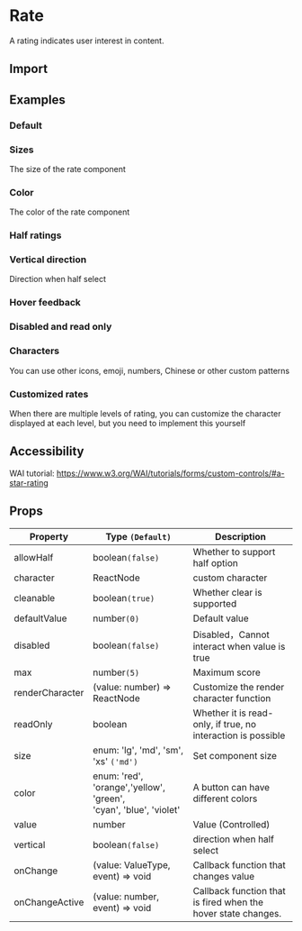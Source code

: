 # Rate

A rating indicates user interest in content.

## Import

<!--{include:(components/rate/fragments/import.md)}-->

## Examples

### Default

<!--{include:`basic.md`}}-->

### Sizes

The size of the rate component

<!--{include:`size.md`}}-->

### Color

The color of the rate component

<!--{include:`color.md`}}-->

### Half ratings

<!--{include:`half-select.md`}}-->

### Vertical direction

Direction when half select

<!--{include:`vertical.md`}}-->

### Hover feedback

<!--{include:`hover.md`}}-->

### Disabled and read only

<!--{include:`disabled.md`}}-->

### Characters

You can use other icons, emoji, numbers, Chinese or other custom patterns

<!--{include:`character.md`}}-->

### Customized rates

When there are multiple levels of rating, you can customize the character displayed at each level, but you need to implement this yourself

<!--{include:`custom-character.md`}}-->

## Accessibility

WAI tutorial: https://www.w3.org/WAI/tutorials/forms/custom-controls/#a-star-rating

## Props

| Property        | Type `(Default)`                                                       | Description                                                   |
| --------------- | ---------------------------------------------------------------------- | ------------------------------------------------------------- |
| allowHalf       | boolean`(false)`                                                       | Whether to support half option                                |
| character       | ReactNode                                                              | custom character                                              |
| cleanable       | boolean`(true)`                                                        | Whether clear is supported                                    |
| defaultValue    | number`(0)`                                                            | Default value                                                 |
| disabled        | boolean`(false)`                                                       | Disabled，Cannot interact when value is true                  |
| max             | number`(5)`                                                            | Maximum score                                                 |
| renderCharacter | (value: number) => ReactNode                                           | Customize the render character function                       |
| readOnly        | boolean                                                                | Whether it is read-only, if true, no interaction is possible  |
| size            | enum: 'lg', 'md', 'sm', 'xs' `('md')`                                  | Set component size                                            |
| color           | enum: 'red', 'orange','yellow', 'green', <br/>'cyan', 'blue', 'violet' | A button can have different colors                            |
| value           | number                                                                 | Value (Controlled)                                            |
| vertical        | boolean`(false)`                                                       | direction when half select                                    |
| onChange        | (value: ValueType, event) => void                                      | Callback function that changes value                          |
| onChangeActive  | (value: number, event) => void                                         | Callback function that is fired when the hover state changes. |
